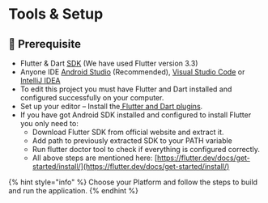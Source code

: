 # Tools & Setup

## 🧱 Prerequisite

* Flutter & Dart [SDK](https://flutter.dev/docs/get-started/install) (We have used Flutter version 3.3)
* Anyone IDE [Android Studio](https://developer.android.com/studio) (Recommended), [Visual Studio Code](https://code.visualstudio.com/) or [IntelliJ IDEA](https://www.jetbrains.com/idea/)
* To edit this project you must have Flutter and Dart installed and configured successfully on your computer.
* Set up your editor – Install the[ Flutter and Dart plugins](https://flutter.dev/docs/get-started/editor?tab=androidstudio).
* If you have got Android SDK installed and configured to install Flutter you only need to:
  * Download Flutter SDK from official website and extract it.
  * Add path to previously extracted SDK to your PATH variable
  * Run flutter doctor tool to check if everything is configured correctly.
  * All above steps are mentioned here: [https://flutter.dev/docs/get-started/install/](https://flutter.dev/docs/get-started/install/)

{% hint style="info" %}
Choose your Platform and follow the steps to build and run the application.
{% endhint %}
